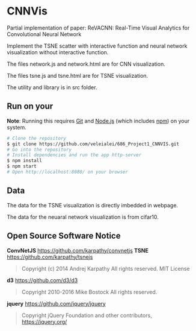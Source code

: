 # CNNVis

Partial implementation of paper: ReVACNN: Real-Time Visual Analytics for Convolutional Neural Network

Implement the TSNE scatter with interactive function and neural network visualization without interactive function.

The files network.js and network.html are for CNN visualization.

The files tsne.js and tsne.html are for TSNE visualization.

The utility and library is in src folder.

## Run on your
**Note**: Running this requires [Git](https://git-scm.com) and [Node.js](https://nodejs.org/en/download/) (which includes [npm](https://npmjs.org)) on your system.

```bash
# Clone the repository
$ git clone https://github.com/veleialei/686_Project1_CNNVIS.git
# Go into the repository
# Install dependencies and run the app http-server
$ npm install
$ npm start
# Open http://localhost:8080/ on your browser
```

## Data
The data for the TSNE visualization is directly imbedded in webpage.

The data for the neuaral network visualization is from cifar10.

## Open Source Software Notice
**ConvNetJS** https://github.com/karpathy/convnetjs
**TSNE** https://github.com/karpathy/tsnejs
> Copyright (c) 2014 Andrej Karpathy All rights reserved.
MIT License

**d3** https://github.com/d3/d3
> Copyright 2010-2016 Mike Bostock All rights reserved.

**jquery** https://github.com/jquery/jquery
> Copyright jQuery Foundation and other contributors, https://jquery.org/
